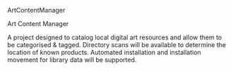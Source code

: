 ArtContentManager

Art Content Manager

A project designed to catalog local digital art resources and allow them to be categorised & tagged. Directory scans will be available to determine the location of known products. Automated installation and installation movement for library data will be supported.
